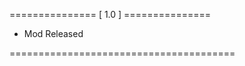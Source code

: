 =============== [ 1.0 ] ===============

  - Mod Released


=======================================
